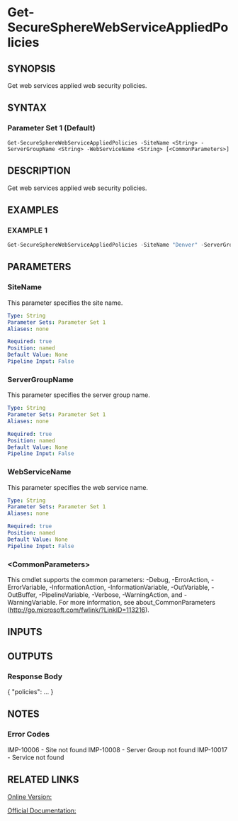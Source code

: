 ﻿# Get-SecureSphereWebServiceAppliedPolicies

## SYNOPSIS
Get web services applied web security policies.

## SYNTAX

### Parameter Set 1 (Default)
```
Get-SecureSphereWebServiceAppliedPolicies -SiteName <String> -ServerGroupName <String> -WebServiceName <String> [<CommonParameters>]
```

## DESCRIPTION
Get web services applied web security policies.

## EXAMPLES

### EXAMPLE 1

```powershell
Get-SecureSphereWebServiceAppliedPolicies -SiteName "Denver" -ServerGroupName "HR-Prod" -WebServiceName "ODS-WebService"
```

## PARAMETERS

### SiteName
This parameter specifies the site name.

```yaml
Type: String
Parameter Sets: Parameter Set 1
Aliases: none

Required: true
Position: named
Default Value: None
Pipeline Input: False
```

### ServerGroupName
This parameter specifies the server group name.

```yaml
Type: String
Parameter Sets: Parameter Set 1
Aliases: none

Required: true
Position: named
Default Value: None
Pipeline Input: False
```

### WebServiceName
This parameter specifies the web service name.

```yaml
Type: String
Parameter Sets: Parameter Set 1
Aliases: none

Required: true
Position: named
Default Value: None
Pipeline Input: False
```

### \<CommonParameters\>
This cmdlet supports the common parameters: -Debug, -ErrorAction, -ErrorVariable, -InformationAction, -InformationVariable, -OutVariable, -OutBuffer, -PipelineVariable, -Verbose, -WarningAction, and -WarningVariable. For more information, see about_CommonParameters (http://go.microsoft.com/fwlink/?LinkID=113216).

## INPUTS

## OUTPUTS

### Response Body
{
"policies":
...
}

## NOTES

### Error Codes
IMP-10006 - Site not found
IMP-10008 - Server Group not found
IMP-10017 - Service not found

## RELATED LINKS

[Online Version:](https://github.com/akshinmustafayev/Documentation/MD)

[Official Documentation:](https://docs.imperva.com/bundle/v13.6-api-reference-guide/page/69917.htm)



